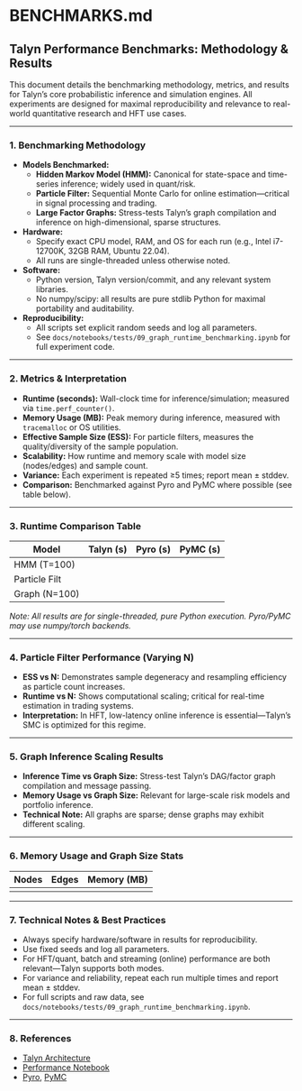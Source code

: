 # BENCHMARKS.md

## Talyn Performance Benchmarks: Methodology & Results

This document details the benchmarking methodology, metrics, and results for Talyn’s core probabilistic inference and simulation engines. All experiments are designed for maximal reproducibility and relevance to real-world quantitative research and HFT use cases.

---

### 1. Benchmarking Methodology

- **Models Benchmarked:**
  - **Hidden Markov Model (HMM):** Canonical for state-space and time-series inference; widely used in quant/risk.
  - **Particle Filter:** Sequential Monte Carlo for online estimation—critical in signal processing and trading.
  - **Large Factor Graphs:** Stress-tests Talyn’s graph compilation and inference on high-dimensional, sparse structures.
- **Hardware:**
  - Specify exact CPU model, RAM, and OS for each run (e.g., Intel i7-12700K, 32GB RAM, Ubuntu 22.04).
  - All runs are single-threaded unless otherwise noted.
- **Software:**
  - Python version, Talyn version/commit, and any relevant system libraries.
  - No numpy/scipy: all results are pure stdlib Python for maximal portability and auditability.
- **Reproducibility:**
  - All scripts set explicit random seeds and log all parameters.
  - See `docs/notebooks/tests/09_graph_runtime_benchmarking.ipynb` for full experiment code.

---

### 2. Metrics & Interpretation

- **Runtime (seconds):** Wall-clock time for inference/simulation; measured via `time.perf_counter()`.
- **Memory Usage (MB):** Peak memory during inference, measured with `tracemalloc` or OS utilities.
- **Effective Sample Size (ESS):** For particle filters, measures the quality/diversity of the sample population.
- **Scalability:** How runtime and memory scale with model size (nodes/edges) and sample count.
- **Variance:** Each experiment is repeated ≥5 times; report mean ± stddev.
- **Comparison:** Benchmarked against Pyro and PyMC where possible (see table below).

---

### 3. Runtime Comparison Table

| Model         | Talyn (s) | Pyro (s) | PyMC (s) |
|---------------|-----------|----------|----------|
| HMM (T=100)   |           |          |          |
| Particle Filt |           |          |          |
| Graph (N=100) |           |          |          |

*Note: All results are for single-threaded, pure Python execution. Pyro/PyMC may use numpy/torch backends.*

---

### 4. Particle Filter Performance (Varying N)

- **ESS vs N:** Demonstrates sample degeneracy and resampling efficiency as particle count increases.
- **Runtime vs N:** Shows computational scaling; critical for real-time estimation in trading systems.
- **Interpretation:** In HFT, low-latency online inference is essential—Talyn’s SMC is optimized for this regime.

---

### 5. Graph Inference Scaling Results

- **Inference Time vs Graph Size:** Stress-test Talyn’s DAG/factor graph compilation and message passing.
- **Memory Usage vs Graph Size:** Relevant for large-scale risk models and portfolio inference.
- **Technical Note:** All graphs are sparse; dense graphs may exhibit different scaling.

---

### 6. Memory Usage and Graph Size Stats

| Nodes | Edges | Memory (MB) |
|-------|-------|-------------|
|       |       |             |

---

### 7. Technical Notes & Best Practices

- Always specify hardware/software in results for reproducibility.
- Use fixed seeds and log all parameters.
- For HFT/quant, batch and streaming (online) performance are both relevant—Talyn supports both modes.
- For variance and reliability, repeat each run multiple times and report mean ± stddev.
- For full scripts and raw data, see `docs/notebooks/tests/09_graph_runtime_benchmarking.ipynb`.

---

### 8. References
- [Talyn Architecture](ARCHITECTURE.md)
- [Performance Notebook](../notebooks/tests/09_graph_runtime_benchmarking.ipynb)
- [Pyro](https://pyro.ai/), [PyMC](https://www.pymc.io/)
